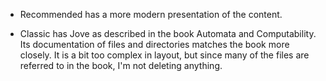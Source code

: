 * Recommended has a more modern presentation of the content.

* Classic has Jove as described in the book Automata and Computability. Its documentation of files and directories matches the book more closely. It is a bit too complex in layout, but since many of the files are referred to in the book, I'm not deleting anything.


